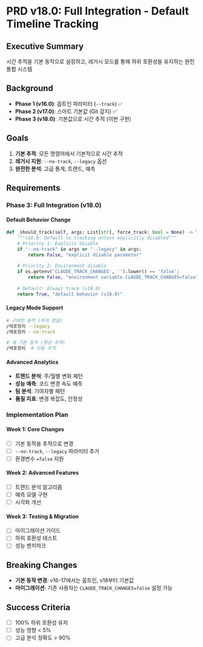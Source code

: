 <!--
@meta
id: phase_20250905_1110_PHASE-18-PRD-v18-full-integration
type: phase
scope: tactical
status: archived
created: 2025-09-05
updated: 2025-09-05
tags: PRD, v18, full, PHASE, integration
related: 
-->

# PRD v18.0: Full Integration - Default Timeline Tracking

## Executive Summary
시간 추적을 기본 동작으로 설정하고, 레거시 모드를 통해 하위 호환성을 유지하는 완전 통합 시스템

## Background
- **Phase 1 (v16.0)**: 옵트인 파라미터 (`--track`) ✅
- **Phase 2 (v17.0)**: 스마트 기본값 (Git 감지) ✅  
- **Phase 3 (v18.0)**: 기본값으로 시간 추적 (이번 구현)

## Goals
1. **기본 추적**: 모든 명령어에서 기본적으로 시간 추적
2. **레거시 지원**: `--no-track`, `--legacy` 옵션
3. **완전한 분석**: 고급 통계, 트렌드, 예측

## Requirements

### Phase 3: Full Integration (v18.0)

#### Default Behavior Change
```python
def _should_track(self, args: List[str], force_track: bool = None) -> Tuple[bool, str]:
    """v18.0: Default to tracking unless explicitly disabled"""
    # Priority 1: Explicit disable
    if "--no-track" in args or "--legacy" in args:
        return False, "explicit disable parameter"
    
    # Priority 2: Environment disable
    if os.getenv('CLAUDE_TRACK_CHANGES', '').lower() == 'false':
        return False, "environment variable CLAUDE_TRACK_CHANGES=false"
    
    # Default: Always track (v18.0)
    return True, "default behavior (v18.0)"
```

#### Legacy Mode Support
```bash
# 구버전 동작 (추적 없음)
/레포정리 --legacy
/레포정리 --no-track

# 새 기본 동작 (항상 추적)
/레포정리  # 자동 추적
```

#### Advanced Analytics
- **트렌드 분석**: 주/월별 변화 패턴
- **성능 예측**: 코드 변경 속도 예측
- **팀 분석**: 기여자별 패턴
- **품질 지표**: 변경 복잡도, 안정성

### Implementation Plan

#### Week 1: Core Changes
- [ ] 기본 동작을 추적으로 변경
- [ ] `--no-track`, `--legacy` 파라미터 추가
- [ ] 환경변수 `=false` 지원

#### Week 2: Advanced Features
- [ ] 트렌드 분석 알고리즘
- [ ] 예측 모델 구현
- [ ] 시각화 개선

#### Week 3: Testing & Migration
- [ ] 마이그레이션 가이드
- [ ] 하위 호환성 테스트
- [ ] 성능 벤치마크

## Breaking Changes
- **기본 동작 변경**: v16-17에서는 옵트인, v18부터 기본값
- **마이그레이션**: 기존 사용자는 `CLAUDE_TRACK_CHANGES=false` 설정 가능

## Success Criteria
- [ ] 100% 하위 호환성 유지
- [ ] 성능 영향 < 5%
- [ ] 고급 분석 정확도 > 90%